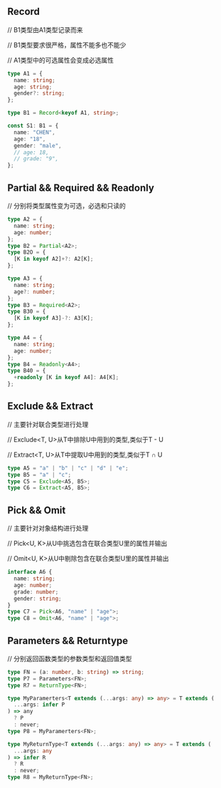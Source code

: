 ## Record

// B1类型由A1类型记录而来

// B1类型要求很严格，属性不能多也不能少

// A1类型中的可选属性会变成必选属性

```typescript
type A1 = {
  name: string;
  age: string;
  gender?: string;
};

type B1 = Record<keyof A1, string>;

const S1: B1 = {
  name: "CHEN",
  age: "18",
  gender: "male",
  // age: 18,
  // grade: "9",
};
```



## Partial && Required && Readonly
// 分别将类型属性变为可选，必选和只读的



```typescript
type A2 = {
  name: string;
  age: number;
};
type B2 = Partial<A2>;
type B2O = {
  [K in keyof A2]+?: A2[K];
};

type A3 = {
  name: string;
  age?: number;
};
type B3 = Required<A2>;
type B30 = {
  [K in keyof A3]-?: A3[K];
};

type A4 = {
  name: string;
  age: number;
};
type B4 = Readonly<A4>;
type B40 = {
  +readonly [K in keyof A4]: A4[K];
};
```



## Exclude && Extract
// 主要针对联合类型进行处理

// Exclude<T, U>从T中排除U中用到的类型,类似于T - U

// Extract<T, U>从T中提取U中用到的类型,类似于T ∩ U



```typescript
type A5 = "a" | "b" | "c" | "d" | "e";
type B5 = "a" | "c";
type C5 = Exclude<A5, B5>;
type C6 = Extract<A5, B5>;
```



## Pick && Omit
// 主要针对对象结构进行处理

// Pick<U, K>从U中挑选包含在联合类型U里的属性并输出

// Omit<U, K>从U中剔除包含在联合类型U里的属性并输出

```typescript
interface A6 {
  name: string;
  age: number;
  grade: number;
  gender: string;
}
type C7 = Pick<A6, "name" | "age">;
type C8 = Omit<A6, "name" | "age">;
```



## Parameters && Returntype
// 分别返回函数类型的参数类型和返回值类型



```typescript
type FN = (a: number, b: string) => string;
type P7 = Parameters<FN>;
type R7 = ReturnType<FN>;

type MyParamerters<T extends (...args: any) => any> = T extends (
  ...args: infer P
) => any
  ? P
  : never;
type P8 = MyParamerters<FN>;

type MyReturnType<T extends (...args: any) => any> = T extends (
  ...args: any
) => infer R
  ? R
  : never;
type R8 = MyReturnType<FN>;
```



